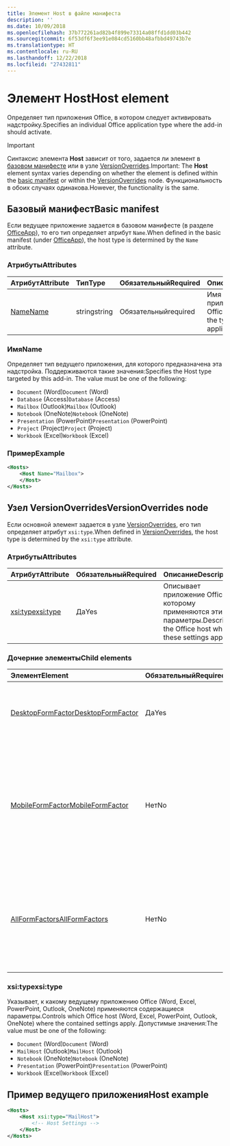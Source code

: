 ```yaml
---
title: Элемент Host в файле манифеста
description: ''
ms.date: 10/09/2018
ms.openlocfilehash: 37b772261ad82b4f899e73314a08ffd1dd03b442
ms.sourcegitcommit: 6f53df6f3ee91e084cd5160bb48afbbd49743b7e
ms.translationtype: HT
ms.contentlocale: ru-RU
ms.lasthandoff: 12/22/2018
ms.locfileid: "27432811"
---
```

# <a name="host-element"></a><span data-ttu-id="9b92d-102">Элемент Host</span><span class="sxs-lookup"><span data-stu-id="9b92d-102">Host element</span></span>

<span data-ttu-id="9b92d-103">Определяет тип приложения Office, в котором следует активировать надстройку.</span><span class="sxs-lookup"><span data-stu-id="9b92d-103">Specifies an individual Office application type where the add-in should activate.</span></span>

> [!IMPORTANT] 
> <span data-ttu-id="9b92d-104">Синтаксис элемента **Host** зависит от того, задается ли элемент в [базовом манифесте](#basic-manifest) или в узле [VersionOverrides](#versionoverrides-node).</span><span class="sxs-lookup"><span data-stu-id="9b92d-104">Important: The **Host** element syntax varies depending on whether the element is defined within the [basic manifest](#basic-manifest) or within the [VersionOverrides](#versionoverrides-node) node.</span></span> <span data-ttu-id="9b92d-105">Функциональность в обоих случаях одинакова.</span><span class="sxs-lookup"><span data-stu-id="9b92d-105">However, the functionality is the same.</span></span>  

## <a name="basic-manifest"></a><span data-ttu-id="9b92d-106">Базовый манифест</span><span class="sxs-lookup"><span data-stu-id="9b92d-106">Basic manifest</span></span>

<span data-ttu-id="9b92d-107">Если ведущее приложение задается в базовом манифесте (в разделе [OfficeApp](officeapp.md)), то его тип определяет атрибут `Name`.</span><span class="sxs-lookup"><span data-stu-id="9b92d-107">When defined in the basic manifest (under [OfficeApp](officeapp.md)), the host type is determined by the `Name` attribute.</span></span>   

### <a name="attributes"></a><span data-ttu-id="9b92d-108">Атрибуты</span><span class="sxs-lookup"><span data-stu-id="9b92d-108">Attributes</span></span>

| <span data-ttu-id="9b92d-109">Атрибут</span><span class="sxs-lookup"><span data-stu-id="9b92d-109">Attribute</span></span>     | <span data-ttu-id="9b92d-110">Тип</span><span class="sxs-lookup"><span data-stu-id="9b92d-110">Type</span></span>   | <span data-ttu-id="9b92d-111">Обязательный</span><span class="sxs-lookup"><span data-stu-id="9b92d-111">Required</span></span> | <span data-ttu-id="9b92d-112">Описание</span><span class="sxs-lookup"><span data-stu-id="9b92d-112">Description</span></span>                                      |
|:--------------|:-------|:---------|:-------------------------------------------------|
| [<span data-ttu-id="9b92d-113">Name</span><span class="sxs-lookup"><span data-stu-id="9b92d-113">Name</span></span>](#name) | <span data-ttu-id="9b92d-114">string</span><span class="sxs-lookup"><span data-stu-id="9b92d-114">string</span></span> | <span data-ttu-id="9b92d-115">Обязательный</span><span class="sxs-lookup"><span data-stu-id="9b92d-115">required</span></span> | <span data-ttu-id="9b92d-116">Имя типа ведущего приложения Office.</span><span class="sxs-lookup"><span data-stu-id="9b92d-116">The name of the type of Office host application.</span></span> |

### <a name="name"></a><span data-ttu-id="9b92d-117">Имя</span><span class="sxs-lookup"><span data-stu-id="9b92d-117">Name</span></span>
<span data-ttu-id="9b92d-p102">Определяет тип ведущего приложения, для которого предназначена эта надстройка. Поддерживаются такие значения:</span><span class="sxs-lookup"><span data-stu-id="9b92d-p102">Specifies the Host type targeted by this add-in. The value must be one of the following:</span></span>

- <span data-ttu-id="9b92d-120">`Document` (Word)</span><span class="sxs-lookup"><span data-stu-id="9b92d-120">`Document` (Word)</span></span>
- <span data-ttu-id="9b92d-121">`Database` (Access)</span><span class="sxs-lookup"><span data-stu-id="9b92d-121">`Database` (Access)</span></span>
- <span data-ttu-id="9b92d-122">`Mailbox` (Outlook)</span><span class="sxs-lookup"><span data-stu-id="9b92d-122">`Mailbox` (Outlook)</span></span>
- <span data-ttu-id="9b92d-123">`Notebook` (OneNote)</span><span class="sxs-lookup"><span data-stu-id="9b92d-123">`Notebook` (OneNote)</span></span>
- <span data-ttu-id="9b92d-124">`Presentation` (PowerPoint)</span><span class="sxs-lookup"><span data-stu-id="9b92d-124">`Presentation` (PowerPoint)</span></span>
- <span data-ttu-id="9b92d-125">`Project` (Project)</span><span class="sxs-lookup"><span data-stu-id="9b92d-125">`Project` (Project)</span></span>
- <span data-ttu-id="9b92d-126">`Workbook` (Excel)</span><span class="sxs-lookup"><span data-stu-id="9b92d-126">`Workbook` (Excel)</span></span>

### <a name="example"></a><span data-ttu-id="9b92d-127">Пример</span><span class="sxs-lookup"><span data-stu-id="9b92d-127">Example</span></span>
```xml
<Hosts>
    <Host Name="Mailbox">
    </Host>
</Hosts>
```

## <a name="versionoverrides-node"></a><span data-ttu-id="9b92d-128">Узел VersionOverrides</span><span class="sxs-lookup"><span data-stu-id="9b92d-128">VersionOverrides node</span></span>
<span data-ttu-id="9b92d-129">Если основной элемент задается в узле [VersionOverrides](versionoverrides.md), его тип определяет атрибут `xsi:type`.</span><span class="sxs-lookup"><span data-stu-id="9b92d-129">When defined in [VersionOverrides](versionoverrides.md), the host type is determined by the `xsi:type` attribute.</span></span> 

### <a name="attributes"></a><span data-ttu-id="9b92d-130">Атрибуты</span><span class="sxs-lookup"><span data-stu-id="9b92d-130">Attributes</span></span>

|  <span data-ttu-id="9b92d-131">Атрибут</span><span class="sxs-lookup"><span data-stu-id="9b92d-131">Attribute</span></span>  |  <span data-ttu-id="9b92d-132">Обязательный</span><span class="sxs-lookup"><span data-stu-id="9b92d-132">Required</span></span>  |  <span data-ttu-id="9b92d-133">Описание</span><span class="sxs-lookup"><span data-stu-id="9b92d-133">Description</span></span>  |
|:-----|:-----|:-----|
|  [<span data-ttu-id="9b92d-134">xsi:type</span><span class="sxs-lookup"><span data-stu-id="9b92d-134">xsi:type</span></span>](#xsitype)  |  <span data-ttu-id="9b92d-135">Да</span><span class="sxs-lookup"><span data-stu-id="9b92d-135">Yes</span></span>  | <span data-ttu-id="9b92d-136">Описывает приложение Office, к которому применяются эти параметры.</span><span class="sxs-lookup"><span data-stu-id="9b92d-136">Describes the Office host where these settings apply.</span></span>|

### <a name="child-elements"></a><span data-ttu-id="9b92d-137">Дочерние элементы</span><span class="sxs-lookup"><span data-stu-id="9b92d-137">Child elements</span></span>

|  <span data-ttu-id="9b92d-138">Элемент</span><span class="sxs-lookup"><span data-stu-id="9b92d-138">Element</span></span> |  <span data-ttu-id="9b92d-139">Обязательный</span><span class="sxs-lookup"><span data-stu-id="9b92d-139">Required</span></span>  |  <span data-ttu-id="9b92d-140">Описание</span><span class="sxs-lookup"><span data-stu-id="9b92d-140">Description</span></span>  |
|:-----|:-----|:-----|
|  [<span data-ttu-id="9b92d-141">DesktopFormFactor</span><span class="sxs-lookup"><span data-stu-id="9b92d-141">DesktopFormFactor</span></span>](desktopformfactor.md)    |  <span data-ttu-id="9b92d-142">Да</span><span class="sxs-lookup"><span data-stu-id="9b92d-142">Yes</span></span>   |  <span data-ttu-id="9b92d-143">Определяет параметры классического форм-фактора.</span><span class="sxs-lookup"><span data-stu-id="9b92d-143">Defines the settings for the desktop form factor.</span></span> |
|  [<span data-ttu-id="9b92d-144">MobileFormFactor</span><span class="sxs-lookup"><span data-stu-id="9b92d-144">MobileFormFactor</span></span>](mobileformfactor.md)    |  <span data-ttu-id="9b92d-145">Нет</span><span class="sxs-lookup"><span data-stu-id="9b92d-145">No</span></span>   |  <span data-ttu-id="9b92d-p103">Определяет параметры форм-фактора мобильного устройства. **Примечание.** Этот элемент поддерживается только в Outlook для iOS.</span><span class="sxs-lookup"><span data-stu-id="9b92d-p103">Defines the settings for the mobile form factor. **Note:** this element is only supported in Outlook for iOS.</span></span> |
|  [<span data-ttu-id="9b92d-148">AllFormFactors</span><span class="sxs-lookup"><span data-stu-id="9b92d-148">AllFormFactors</span></span>](allformfactors.md)    |  <span data-ttu-id="9b92d-149">Нет</span><span class="sxs-lookup"><span data-stu-id="9b92d-149">No</span></span>   |  <span data-ttu-id="9b92d-150">Определяет параметры всех форм-факторов.</span><span class="sxs-lookup"><span data-stu-id="9b92d-150">Defines the settings for all form factors.</span></span> <span data-ttu-id="9b92d-151">Используется только пользовательскими функциями в Excel.</span><span class="sxs-lookup"><span data-stu-id="9b92d-151">Only used by custom functions in Excel.</span></span> |

### <a name="xsitype"></a><span data-ttu-id="9b92d-152">xsi:type</span><span class="sxs-lookup"><span data-stu-id="9b92d-152">xsi:type</span></span>

<span data-ttu-id="9b92d-153">Указывает, к какому ведущему приложению Office (Word, Excel, PowerPoint, Outlook, OneNote) применяются содержащиеся параметры.</span><span class="sxs-lookup"><span data-stu-id="9b92d-153">Controls which Office host (Word, Excel, PowerPoint, Outlook, OneNote) where the contained settings apply.</span></span> <span data-ttu-id="9b92d-154">Допустимые значения:</span><span class="sxs-lookup"><span data-stu-id="9b92d-154">The value must be one of the following:</span></span>

- <span data-ttu-id="9b92d-155">`Document` (Word)</span><span class="sxs-lookup"><span data-stu-id="9b92d-155">`Document` (Word)</span></span>
- <span data-ttu-id="9b92d-156">`MailHost` (Outlook)</span><span class="sxs-lookup"><span data-stu-id="9b92d-156">`MailHost` (Outlook)</span></span>    
- <span data-ttu-id="9b92d-157">`Notebook` (OneNote)</span><span class="sxs-lookup"><span data-stu-id="9b92d-157">`Notebook` (OneNote)</span></span>
- <span data-ttu-id="9b92d-158">`Presentation` (PowerPoint)</span><span class="sxs-lookup"><span data-stu-id="9b92d-158">`Presentation` (PowerPoint)</span></span>
- <span data-ttu-id="9b92d-159">`Workbook` (Excel)</span><span class="sxs-lookup"><span data-stu-id="9b92d-159">`Workbook` (Excel)</span></span>

## <a name="host-example"></a><span data-ttu-id="9b92d-160">Пример ведущего приложения</span><span class="sxs-lookup"><span data-stu-id="9b92d-160">Host example</span></span> 
```xml
<Hosts>
    <Host xsi:type="MailHost">
        <!-- Host Settings -->
    </Host>
</Hosts>
```
